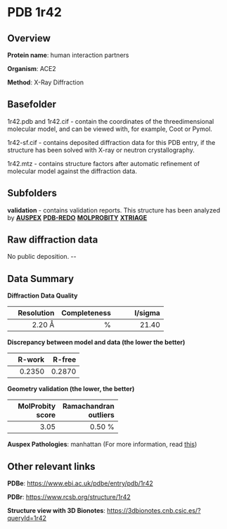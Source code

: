 # PDB 1r42

## Overview

**Protein name**: human interaction partners

**Organism**: ACE2

**Method**: X-Ray Diffraction

## Basefolder

1r42.pdb and 1r42.cif - contain the coordinates of the threedimensional molecular model, and can be viewed with, for example, Coot or Pymol.

1r42-sf.cif - contains deposited diffraction data for this PDB entry, if the structure has been solved with X-ray or neutron crystallography.

1r42.mtz - contains structure factors after automatic refinement of molecular model against the diffraction data.

## Subfolders





**validation** - contains validation reports. This structure has been analyzed by [**AUSPEX**](https://github.com/thorn-lab/coronavirus_structural_task_force/tree/master/pdb/human_interaction_partners/ACE2/1r42/validation/auspex) [**PDB-REDO**](https://github.com/thorn-lab/coronavirus_structural_task_force/tree/master/pdb/human_interaction_partners/ACE2/1r42/validation/pdb-redo) [**MOLPROBITY**](https://github.com/thorn-lab/coronavirus_structural_task_force/tree/master/pdb/human_interaction_partners/ACE2/1r42/validation/molprobity) [**XTRIAGE**](https://github.com/thorn-lab/coronavirus_structural_task_force/blob/master/pdb/human_interaction_partners/ACE2/1r42/validation/Xtriage_output.log) 

## Raw diffraction data

No public deposition. --<br> 

## Data Summary
**Diffraction Data Quality**

|   | Resolution | Completeness| I/sigma |
|---|-------------:|----------------:|--------------:|
|   |2.20 Å|      %|<img width=50/>21.40|

**Discrepancy between model and data (the lower the better)**

|   | **R-work**| **R-free**   
|---|-------------:|----------------:|           
||  0.2350|  0.2870|

**Geometry validation (the lower, the better)**

|   |**MolProbity<br>score**| **Ramachandran<br>outliers** 
|---|-------------:|----------------:|
||  3.05|  0.50 %|

**Auspex Pathologies**: manhattan (For more information, read [this](https://github.com/thorn-lab/coronavirus_structural_task_force/blob/master/pdb/human_interaction_partners/ACE2/1r42/validation/auspex/1r42_auspex_comments.txt))

 



## Other relevant links 
**PDBe**:  https://www.ebi.ac.uk/pdbe/entry/pdb/1r42
 
**PDBr**: https://www.rcsb.org/structure/1r42 

**Structure view with 3D Bionotes**: https://3dbionotes.cnb.csic.es/?queryId=1r42

